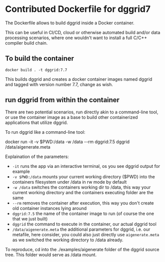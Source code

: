 # Contributed Dockerfile for dggrid7

The Dockerfile allows to build dggrid inside a Docker container.

This can be useful in CI/CD, cloud or otherwise automated build and/or data processing scenarios, where one wouldn't want to install
a full C/C++ compiler build chain. 

## To build the container

`docker build . -t dggrid:7.7`

This builds dggrid and creates a docker container images named dggrid and tagged with version number 7.7, change as wish.

## run dggrid from within the container

There are two potential scenarios, run directly akin to a command-line tool, or use the container image as a base to build
other containerized applications that utilize dggrid.

To run dggrid like a command-line tool:

docker run -it -v $PWD:/data -w /data --rm dggrid:7.5 dggrid /data/aigenerate.meta

Explaination of the parameters:

- `-it` runs the app via an interactive terminal, os you see dggrid output for example
- `-v $PWD:/data` mounts your current working directory ($PWD) into the containers filesystem under /data in rw mode by default
- `-w /data` switches the containers working dir to /data, this way your current working directory and the containers executing folder are the same
- `--rm` removes the container after execution, this way you don't create old container instances lying around
- `dggrid:7.5` the name of the container image to run (of course the one that we just built)
- `dggrid` the command to execute in the container, our actual dggrid tool
- `/data/aigenerate.meta` the additional parameters for dggrid, i.e. our metafile, here consider, you could also just directly use `aigenerate.meta` as we switched the working directory to /data already.

To reproduce, cd into the ./examples/aigenerate folder of the dggrid source tree. This folder would serve as /data mount.

